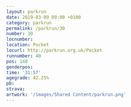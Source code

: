 ```yaml
---
layout: parkrun
date: 2019-03-09 09:00 +0100
category: parkrun
permalink: /parkrun/30
number: 30
locnumber: 
location: Pocket
locurl: http://parkrun.org.uk/Pocket
runnumber: 40
pos: 148
genderpos: 
time: '31:57'
agegrade: 42.25%
pb: 
strava: 
artwork: '/images/Shared Content/parkrun.png'
---
```

